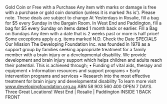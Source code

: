 Gold Coin or
Free with a Purchase
Any item with marks or damage is
free with a purchase or gold coin
donation (unless it is marked ‘As is’).
Please note. These deals are subject to change
At Yesterdays in Rosalie, fill a bag for
$5 every Sunday in the Bargain Room.
In West End and Paddington, fill a bag
for $5 every Sunday on items dated
1 month back or earlier.
Fill a Bag on Sundays
Any item with a date that is 2 weeks
past or more is half price!
Some exceptions apply e.g. items marked N.D.
Check the Date
SPECIALS
Our Mission
The Developing Foundation Inc. was founded
in 1978 as a support group by families seeking
appropriate treatment for a family member with
a brain injury or a developmental disability.
We provide development and brain injury support
which helps children and adults reach their
potential.
This is achieved through;
• Funding of vital aids, therapy and equipment
• Information resources and support programs
• Early intervention programs and services
• Research into the most effective treatment
for brain injury and developmental disability
To learn more visit
www.developingfoundation.org.au
ABN 58 903 560 400
OPEN 7 DAYS.
Three Great Locations!
West End | Rosalie | Paddington
INSIDE 1 BACK FRONT
